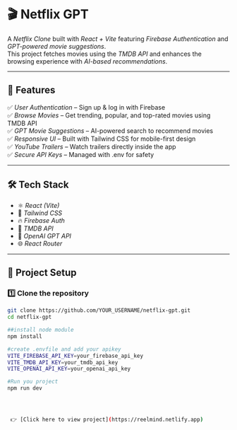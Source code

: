 # 🎬 Netflix GPT

A *Netflix Clone* built with *React + Vite* featuring *Firebase Authentication* and *GPT-powered movie suggestions*.  
This project fetches movies using the *TMDB API* and enhances the browsing experience with *AI-based recommendations*.

---

## 🚀 Features

✅ *User Authentication* – Sign up & log in with Firebase  
✅ *Browse Movies* – Get trending, popular, and top-rated movies using TMDB API  
✅ *GPT Movie Suggestions* – AI-powered search to recommend movies  
✅ *Responsive UI* – Built with Tailwind CSS for mobile-first design  
✅ *YouTube Trailers* – Watch trailers directly inside the app  
✅ *Secure API Keys* – Managed with .env for safety  

---

## 🛠 Tech Stack

- ⚛ *React (Vite)*
- 🎨 *Tailwind CSS*
- 🔥 *Firebase Auth*
- 🎥 *TMDB API*
- 🤖 *OpenAI GPT API*
- 🌐 *React Router*

---

## 📂 Project Setup

### 1️⃣ Clone the repository
```bash
git clone https://github.com/YOUR_USERNAME/netflix-gpt.git
cd netflix-gpt

##install node module
npm install

#create .envfile and add your apikey
VITE_FIREBASE_API_KEY=your_firebase_api_key
VITE_TMDB_API_KEY=your_tmdb_api_key
VITE_OPENAI_API_KEY=your_openai_api_key

#Run you project
npm run dev




 👉 [Click here to view project](https://reelmind.netlify.app)